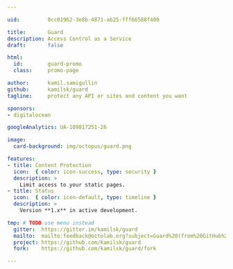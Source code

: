 ```yaml
---

uid:         0cc01962-3e8b-4871-ab25-fff66588f400

title:       Guard
description: Access Control as a Service
draft:       false

html:
  id:        guard-promo
  class:     promo-page

author:      kamil.samigullin
github:      kamilsk/guard
tagline:     protect any API or sites and content you want

sponsors:
- digitalocean

googleAnalytics: UA-109817251-26

image:
  card-background: img/octopus/guard.png

features:
- title: Content Protection
  icon:  { color: icon-success, type: security }
  description: >
    Limit access to your static pages.
- title: Status
  icon:  { color: icon-default, type: timeline }
  description: >
    Version **1.x** in active development.

tmp: # TODO use menu instead
  gitter:  https://gitter.im/kamilsk/guard
  mailto:  mailto:feedback@octolab.org?subject=Guard%20(from%20GitHub%20page)
  project: https://github.com/kamilsk/guard
  fork:    https://github.com/kamilsk/guard/fork

---
```

